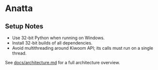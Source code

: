 # Anatta

## Setup Notes

- Use 32-bit Python when running on Windows.
- Install 32-bit builds of all dependencies.
- Avoid multithreading around Kiwoom API; its calls must run on a single thread.

See [docs/architecture.md](docs/architecture.md) for a full architecture overview.